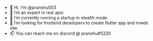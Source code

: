- 👋 Hi, I’m @pranshu003
- 💞️ I’m an expert in rest apis.
- 🌱 I’m currently running a startup in stealth mode.
- 👀 I’m looking for frontend developers to create flutter app and mweb site.
- 📫 You can reach me on discord @ pranshu#5220

<!---
pranshu003/pranshu003 is a ✨ special ✨ repository because its `README.md` (this file) appears on your GitHub profile.
You can click the Preview link to take a look at your changes.
--->
